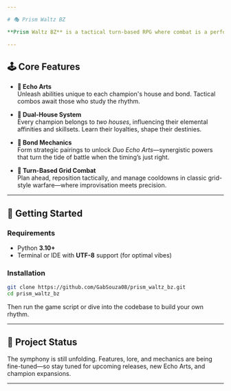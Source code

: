 ```yaml
---

# 🎭 Prism Waltz BZ

**Prism Waltz BZ** is a tactical turn-based RPG where combat is a performance and synergy is everything. Harness the rhythm of **Echo Arts**, unite champions across the **dual-house system**, and master the delicate tempo of battle. Each move is a verse, every bond a harmony.

---
```


## 🕹️ Core Features

- **🎼 Echo Arts**  
  Unleash abilities unique to each champion's house and bond. Tactical combos await those who study the rhythm.

- **🔮 Dual-House System**  
  Every champion belongs to *two houses*, influencing their elemental affinities and skillsets. Learn their loyalties, shape their destinies.

- **🤝 Bond Mechanics**  
  Form strategic pairings to unlock *Duo Echo Arts*—synergistic powers that turn the tide of battle when the timing’s just right.

- **🧠 Turn-Based Grid Combat**  
  Plan ahead, reposition tactically, and manage cooldowns in classic grid-style warfare—where improvisation meets precision.

---

## 🚀 Getting Started

### Requirements
- Python **3.10+**
- Terminal or IDE with **UTF-8** support (for optimal vibes)

### Installation

```bash
git clone https://github.com/GabSouza08/prism_waltz_bz.git
cd prism_waltz_bz
```

Then run the game script or dive into the codebase to build your own rhythm.

---

## 🌌 Project Status

The symphony is still unfolding. Features, lore, and mechanics are being fine-tuned—so stay tuned for upcoming releases, new Echo Arts, and champion expansions.

---

